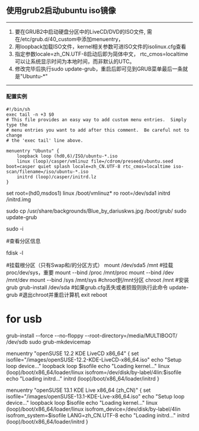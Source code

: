 ## 使用grub2启动ubuntu iso镜像
***
1. 要在GRUB2中启动硬盘分区中的LiveCD/DVD的ISO文件, 需在/etc/grub.d/40_custom中添加menuentry，
2. 用loopback加载ISO文件，kernel相关参数可进ISO文件的isolinux.cfg查看
3. 指定参数locale=zh_CN.UTF-8启动后即为简体中文， rtc_cmos=localtime可以让系统显示时间为本地时间，而非默认的UTC。
4. 修改完毕后执行sudo update-grub，重启后即可见到GRUB菜单最后一条就是"Ubuntu-*"

***
#### 配置实例
``` shell
#!/bin/sh
exec tail -n +3 $0
# This file provides an easy way to add custom menu entries.  Simply type the
# menu entries you want to add after this comment.  Be careful not to change
# the 'exec tail' line above.

menuentry "Ubuntu" {
    loopback loop (hd0,6)/ISO/ubuntu-*.iso
    linux (loop)/casper/vmlinuz file=/cdrom/preseed/ubuntu.seed boot=casper quiet splash locale=zh_CN.UTF-8 rtc_cmos=localtime iso-scan/filename=/iso/ubuntu-*.iso
    initrd (loop)/casper/initrd.lz
}
```

set root=(hd0,msdos1)
linux /boot/vmlinuz* ro root=/dev/sda1
initrd /initrd.img

sudo cp /usr/share/backgrounds/Blue_by_dariuskws.jpg /boot/grub/
sudo update-grub

sudo -i

#查看分区信息

fdisk -l

#挂载根分区（只有Swap和/的分区方式）
mount /dev/sda5 /mnt
#挂载proc/dev/sys，重要
mount --bind /proc /mnt/proc
mount --bind /dev /mnt/dev
mount --bind /sys /mnt/sys
#chroot到/mnt分区
chroot /mnt
#安装grub
grub-install /dev/sda
#如果grub.cfg丢失或者损毁则执行此命令
update-grub
#退出chroot并重启计算机
exit
reboot

# for usb
grub-install --force --no-floppy --root-directory=/media/MULTIBOOT/ /dev/sdb
sudo grub-mkdevicemap

menuentry "openSUSE 12.2 KDE LiveCD x86_64" {
    set isofile="/images/openSUSE-12.2-KDE-LiveCD-x86_64.iso"
    echo "Setup loop device..."
    loopback loop $isofile
    echo "Loading kernel..."
    linux (loop)/boot/x86_64/loader/linux isofrom=/dev/disk/by-label/4lin:$isofile
    echo "Loading initrd..."
    initrd (loop)/boot/x86_64/loader/initrd
}


menuentry "openSUSE 13.1 KDE Live x86_64 (zh_CN)" {
    set isofile="/images/openSUSE-13.1-KDE-Live-x86_64.iso"
    echo "Setup loop device..."
    loopback loop $isofile
    echo "Loading kernel..."
    linux (loop)/boot/x86_64/loader/linux isofrom_device=/dev/disk/by-label/4lin isofrom_system=$isofile LANG=zh_CN.UTF-8
    echo "Loading initrd..."
    initrd (loop)/boot/x86_64/loader/initrd
}

